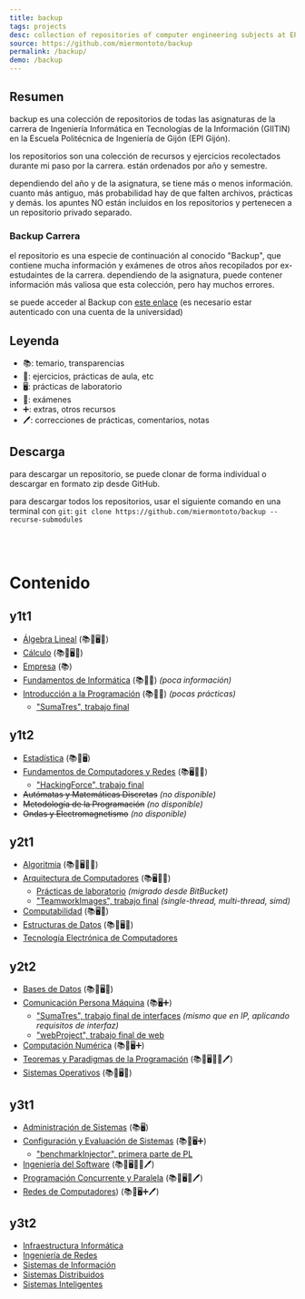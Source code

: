 ```yaml
---
title: backup
tags: projects
desc: collection of repositories of computer engineering subjects at EPI Gijón.
source: https://github.com/miermontoto/backup
permalink: /backup/
demo: /backup
---
```


## Resumen
backup es una colección de repositorios de todas las asignaturas de la carrera de Ingeniería Informática en Tecnologías de la Información (GIITIN) en la Escuela Politécnica de Ingeniería de Gijón (EPI Gijón).

los repositorios son una colección de recursos y ejercicios recolectados durante mi paso por la carrera. están ordenados por año y semestre.

dependiendo del año y de la asignatura, se tiene más o menos información. cuanto más antiguo, más probabilidad hay de que falten archivos, prácticas y demás. los apuntes NO están incluidos en los repositorios y pertenecen a un repositorio privado separado.

### Backup Carrera
el repositorio es una especie de continuación al conocido "Backup", que contiene mucha información y exámenes de otros años recopilados por ex-estudaintes de la carrera. dependiendo de la asignatura, puede contener información más valiosa que esta colección, pero hay muchos errores.

se puede acceder al Backup con [este enlace](https://unioviedo-my.sharepoint.com/:f:/g/personal/uo257355_uniovi_es/EjUyVaf6mAhMh1TqxDFey8kB-CKEk7KP6CqwkYylcYdRQg?e=xbMQHT) (es necesario estar autenticado con una cuenta de la universidad)

## Leyenda
- 📚: temario, transparencias
- 📝: ejercicios, prácticas de aula, etc
- 🖥: prácticas de laboratorio
- 📑: exámenes
- ➕: extras, otros recursos
- 🖊: correcciones de prácticas, comentarios, notas

## Descarga
para descargar un repositorio, se puede clonar de forma individual o descargar en formato zip desde GitHub.

para descargar todos los repositorios, usar el siguiente comando en una terminal con `git`:
`git clone https://github.com/miermontoto/backup --recurse-submodules`

<br> <br>

# Contenido
## y1t1
- [Álgebra Lineal](https://github.com/miermontoto/Algebra) (📚📝🖥📑)
- [Cálculo](https://github.com/miermontoto/Calculo) (📚📝🖥📑)
- [Empresa](https://github.com/miermontoto/Empresa) (📚)
- [Fundamentos de Informática](https://github.com/miermontoto/Fundamentos) (📚📝📑) <i>(poca información)</i>
- [Introducción a la Programación](https://github.com/miermontoto/Introduccion) (📚📝📑) <i>(pocas prácticas)</i>
  - ["SumaTres", trabajo final](https://github.com/miermontoto/SumaTres)

## y1t2
- [Estadística](https://github.com/miermontoto/Estadistica) (📚📝🖥)
- [Fundamentos de Computadores y Redes](https://github.com/miermontoto/FCR) (📚🖥📑➕)
  - ["HackingForce", trabajo final](https://github.com/miermontoto/HackingForce)
- <span class="unavailable"><strike>Autómatas y Matemáticas Discretas</strike> <i>(no disponible)</i></span>
- <span class="unavailable"><strike>Metodología de la Programación</strike> <i>(no disponible)</i></span>
- <span class="unavailable"><strike>Ondas y Electromagnetismo</strike> <i>(no disponible)</i></span>

## y2t1
- [Algoritmia](https://github.com/miermontoto/Algoritmia) (📚📝🖥📑➕)
- [Arquitectura de Computadores](https://github.com/miermontoto/Arquitectura) (📚🖥📑➕)
  - [Prácticas de laboratorio](https://github.com/miermontoto/2ac) <i>(migrado desde BitBucket)</i>
  - ["TeamworkImages", trabajo final](https://github.com/miermontoto/TeamworkImages) <i>(single-thread, multi-thread, simd)</i>
- [Computabilidad](https://github.com/miermontoto/Computabilidad) (📚🖥📑)
- [Estructuras de Datos](https://github.com/miermontoto/Estructuras) (📚📝🖥📑)
- [Tecnología Electrónica de Computadores](https://github.com/miermontoto/TEC)

## y2t2
- [Bases de Datos](https://github.com/miermontoto/Bases) (📚📝🖥📑)
- [Comunicación Persona Máquina](https://github.com/miermontoto/CPM) (📚🖥➕)
  - ["SumaTres", trabajo final de interfaces](https://github.com/miermontoto/SumaTres) <i>(mismo que en IP, aplicando requisitos de interfaz)</i>
  - ["webProject", trabajo final de web](https://github.com/miermontoto/webProject)
- [Computación Numérica](https://github.com/miermontoto/Computacion) (📚📝🖥➕)
- [Teoremas y Paradigmas de la Programación](https://github.com/miermontoto/TPP) (📚📝🖥📑➕🖊)
- [Sistemas Operativos](https://github.com/miermontoto/Operativos) (📚📝🖥📑)

## y3t1
- [Administración de Sistemas](https://github.com/miermontoto/Admin) (📚🖥)
- [Configuración y Evaluación de Sistemas](https://github.com/miermontoto/CES) (📚📝🖥➕)
  - ["benchmarkInjector", primera parte de PL](https://github.com/miermontoto/benchmarkInjector)
- [Ingeniería del Software](https://github.com/miermontoto/ISoft) (📚📝🖥📑➕🖊)
- [Programación Concurrente y Paralela](https://github.com/miermontoto/PCP) (📚📝🖥📑🖊)
- [Redes de Computadores](https://github.com/miermontoto/Redes)) (📚📝🖥➕🖊)

## y3t2
- [Infraestructura Informática](https://github.com/miermontoto/Infraestructura)
- [Ingeniería de Redes](https://github.com/miermontoto/IngRedes)
- [Sistemas de Información](https://github.com/miermontoto/SI)
- [Sistemas Distribuidos](https://github.com/miermontoto/Distribuidos)
- [Sistemas Inteligentes](https://github.com/miermontoto/Inteligentes)
